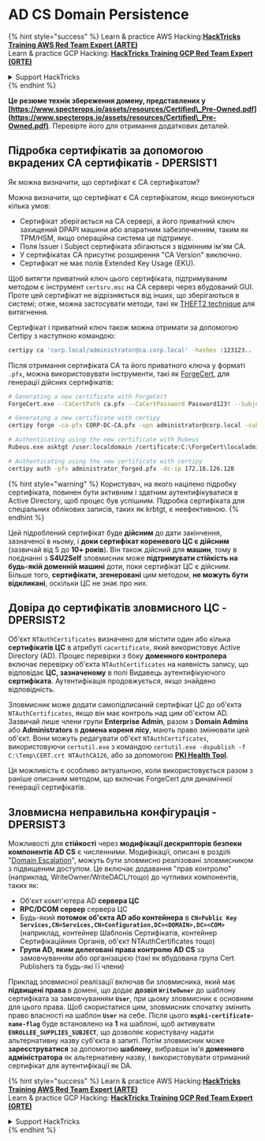 # AD CS Domain Persistence

{% hint style="success" %}
Learn & practice AWS Hacking:<img src="/.gitbook/assets/arte.png" alt="" data-size="line">[**HackTricks Training AWS Red Team Expert (ARTE)**](https://training.hacktricks.xyz/courses/arte)<img src="/.gitbook/assets/arte.png" alt="" data-size="line">\
Learn & practice GCP Hacking: <img src="/.gitbook/assets/grte.png" alt="" data-size="line">[**HackTricks Training GCP Red Team Expert (GRTE)**<img src="/.gitbook/assets/grte.png" alt="" data-size="line">](https://training.hacktricks.xyz/courses/grte)

<details>

<summary>Support HackTricks</summary>

* Check the [**subscription plans**](https://github.com/sponsors/carlospolop)!
* **Join the** 💬 [**Discord group**](https://discord.gg/hRep4RUj7f) or the [**telegram group**](https://t.me/peass) or **follow** us on **Twitter** 🐦 [**@hacktricks\_live**](https://twitter.com/hacktricks\_live)**.**
* **Share hacking tricks by submitting PRs to the** [**HackTricks**](https://github.com/carlospolop/hacktricks) and [**HackTricks Cloud**](https://github.com/carlospolop/hacktricks-cloud) github repos.

</details>
{% endhint %}

**Це резюме технік збереження домену, представлених у [https://www.specterops.io/assets/resources/Certified\_Pre-Owned.pdf](https://www.specterops.io/assets/resources/Certified\_Pre-Owned.pdf)**. Перевірте його для отримання додаткових деталей.

## Підробка сертифікатів за допомогою вкрадених CA сертифікатів - DPERSIST1

Як можна визначити, що сертифікат є CA сертифікатом?

Можна визначити, що сертифікат є CA сертифікатом, якщо виконуються кілька умов:

- Сертифікат зберігається на CA сервері, а його приватний ключ захищений DPAPI машини або апаратним забезпеченням, таким як TPM/HSM, якщо операційна система це підтримує.
- Поля Issuer і Subject сертифіката збігаються з відмінним ім'ям CA.
- У сертифікатах CA присутнє розширення "CA Version" виключно.
- Сертифікат не має полів Extended Key Usage (EKU).

Щоб витягти приватний ключ цього сертифіката, підтримуваним методом є інструмент `certsrv.msc` на CA сервері через вбудований GUI. Проте цей сертифікат не відрізняється від інших, що зберігаються в системі; отже, можна застосувати методи, такі як [THEFT2 technique](certificate-theft.md#user-certificate-theft-via-dpapi-theft2) для витягнення.

Сертифікат і приватний ключ також можна отримати за допомогою Certipy з наступною командою:
```bash
certipy ca 'corp.local/administrator@ca.corp.local' -hashes :123123.. -backup
```
Після отримання сертифіката CA та його приватного ключа у форматі `.pfx`, можна використовувати інструменти, такі як [ForgeCert](https://github.com/GhostPack/ForgeCert), для генерації дійсних сертифікатів:
```bash
# Generating a new certificate with ForgeCert
ForgeCert.exe --CaCertPath ca.pfx --CaCertPassword Password123! --Subject "CN=User" --SubjectAltName localadmin@theshire.local --NewCertPath localadmin.pfx --NewCertPassword Password123!

# Generating a new certificate with certipy
certipy forge -ca-pfx CORP-DC-CA.pfx -upn administrator@corp.local -subject 'CN=Administrator,CN=Users,DC=CORP,DC=LOCAL'

# Authenticating using the new certificate with Rubeus
Rubeus.exe asktgt /user:localdomain /certificate:C:\ForgeCert\localadmin.pfx /password:Password123!

# Authenticating using the new certificate with certipy
certipy auth -pfx administrator_forged.pfx -dc-ip 172.16.126.128
```
{% hint style="warning" %}
Користувач, на якого націлено підробку сертифіката, повинен бути активним і здатним аутентифікуватися в Active Directory, щоб процес був успішним. Підробка сертифіката для спеціальних облікових записів, таких як krbtgt, є неефективною.
{% endhint %}

Цей підроблений сертифікат буде **дійсним** до дати закінчення, зазначеної в ньому, і **доки сертифікат кореневого ЦС є дійсним** (зазвичай від 5 до **10+ років**). Він також дійсний для **машин**, тому в поєднанні з **S4U2Self** зловмисник може **підтримувати стійкість на будь-якій доменній машині** доти, поки сертифікат ЦС є дійсним.\
Більше того, **сертифікати, згенеровані** цим методом, **не можуть бути відкликані**, оскільки ЦС не знає про них.

## Довіра до сертифікатів зловмисного ЦС - DPERSIST2

Об'єкт `NTAuthCertificates` визначено для містити один або кілька **сертифікатів ЦС** в атрибуті `cacertificate`, який використовує Active Directory (AD). Процес перевірки з боку **доменного контролера** включає перевірку об'єкта `NTAuthCertificates` на наявність запису, що відповідає **ЦС, зазначеному** в полі Видавець аутентифікуючого **сертифіката**. Аутентифікація продовжується, якщо знайдено відповідність.

Зловмисник може додати самопідписаний сертифікат ЦС до об'єкта `NTAuthCertificates`, якщо він має контроль над цим об'єктом AD. Зазвичай лише члени групи **Enterprise Admin**, разом з **Domain Admins** або **Administrators** в **домена кореня лісу**, мають право змінювати цей об'єкт. Вони можуть редагувати об'єкт `NTAuthCertificates`, використовуючи `certutil.exe` з командою `certutil.exe -dspublish -f C:\Temp\CERT.crt NTAuthCA126`, або за допомогою [**PKI Health Tool**](https://docs.microsoft.com/en-us/troubleshoot/windows-server/windows-security/import-third-party-ca-to-enterprise-ntauth-store#method-1---import-a-certificate-by-using-the-pki-health-tool).

Ця можливість є особливо актуальною, коли використовується разом з раніше описаним методом, що включає ForgeCert для динамічної генерації сертифікатів.

## Зловмисна неправильна конфігурація - DPERSIST3

Можливості для **стійкості** через **модифікації дескрипторів безпеки компонентів AD CS** є численними. Модифікації, описані в розділі "[Domain Escalation](domain-escalation.md)", можуть бути зловмисно реалізовані зловмисником з підвищеним доступом. Це включає додавання "прав контролю" (наприклад, WriteOwner/WriteDACL/тощо) до чутливих компонентів, таких як:

- Об'єкт комп'ютера AD **сервера ЦС**
- **RPC/DCOM сервер** сервера ЦС
- Будь-який **потомок об'єкта AD або контейнера** в **`CN=Public Key Services,CN=Services,CN=Configuration,DC=<DOMAIN>,DC=<COM>`** (наприклад, контейнер Шаблонів Сертифікатів, контейнер Сертифікаційних Органів, об'єкт NTAuthCertificates тощо)
- **Групи AD, яким делеговані права контролю AD CS** за замовчуванням або організацією (такі як вбудована група Cert Publishers та будь-які її члени)

Приклад зловмисної реалізації включав би зловмисника, який має **підвищені права** в домені, що додає **дозвіл `WriteOwner`** до шаблону сертифіката за замовчуванням **`User`**, при цьому зловмисник є основним для цього права. Щоб скористатися цим, зловмисник спочатку змінить право власності на шаблон **`User`** на себе. Після цього **`mspki-certificate-name-flag`** буде встановлено на **1** на шаблоні, щоб активувати **`ENROLLEE_SUPPLIES_SUBJECT`**, що дозволяє користувачу надати альтернативну назву суб'єкта в запиті. Потім зловмисник може **зареєструватися** за допомогою **шаблону**, вибравши ім'я **доменного адміністратора** як альтернативну назву, і використовувати отриманий сертифікат для аутентифікації як DA.


{% hint style="success" %}
Learn & practice AWS Hacking:<img src="/.gitbook/assets/arte.png" alt="" data-size="line">[**HackTricks Training AWS Red Team Expert (ARTE)**](https://training.hacktricks.xyz/courses/arte)<img src="/.gitbook/assets/arte.png" alt="" data-size="line">\
Learn & practice GCP Hacking: <img src="/.gitbook/assets/grte.png" alt="" data-size="line">[**HackTricks Training GCP Red Team Expert (GRTE)**<img src="/.gitbook/assets/grte.png" alt="" data-size="line">](https://training.hacktricks.xyz/courses/grte)

<details>

<summary>Support HackTricks</summary>

* Check the [**subscription plans**](https://github.com/sponsors/carlospolop)!
* **Join the** 💬 [**Discord group**](https://discord.gg/hRep4RUj7f) or the [**telegram group**](https://t.me/peass) or **follow** us on **Twitter** 🐦 [**@hacktricks\_live**](https://twitter.com/hacktricks\_live)**.**
* **Share hacking tricks by submitting PRs to the** [**HackTricks**](https://github.com/carlospolop/hacktricks) and [**HackTricks Cloud**](https://github.com/carlospolop/hacktricks-cloud) github repos.

</details>
{% endhint %}
